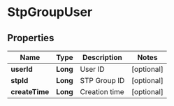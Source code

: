 
# StpGroupUser

## Properties

Name | Type | Description | Notes
------------ | ------------- | ------------- | -------------
**userId** | **Long** | User ID |  [optional]
**stpId** | **Long** | STP Group ID |  [optional]
**createTime** | **Long** | Creation time |  [optional]

